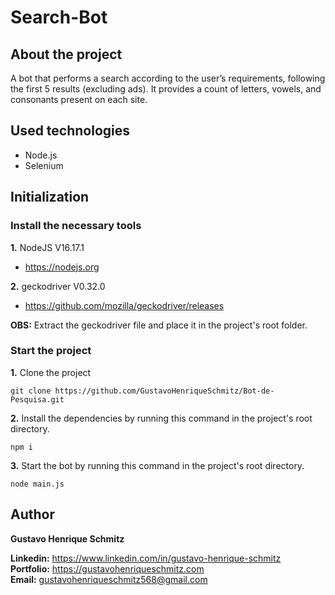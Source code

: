 # Search-Bot

## About the project
A bot that performs a search according to the user’s requirements, following the first 5 results (excluding ads). It provides a count of letters, vowels, and consonants present on each site. 

## Used technologies
- Node.js
- Selenium

## Initialization

### Install the necessary tools

**1.** NodeJS V16.17.1
* https://nodejs.org

**2.** geckodriver V0.32.0
* https://github.com/mozilla/geckodriver/releases

**OBS:** Extract the geckodriver file and place it in the project's root folder.

### Start the project

**1.** Clone the project
```
git clone https://github.com/GustavoHenriqueSchmitz/Bot-de-Pesquisa.git
```

**2.** Install the dependencies by running this command in the project's root directory.
```
npm i
```

**3.** Start the bot by running this command in the project's root directory.
```
node main.js
```

## Author
**Gustavo Henrique Schmitz**

**Linkedin:** https://www.linkedin.com/in/gustavo-henrique-schmitz  
**Portfolio:** https://gustavohenriqueschmitz.com  
**Email:** gustavohenriqueschmitz568@gmail.com  
